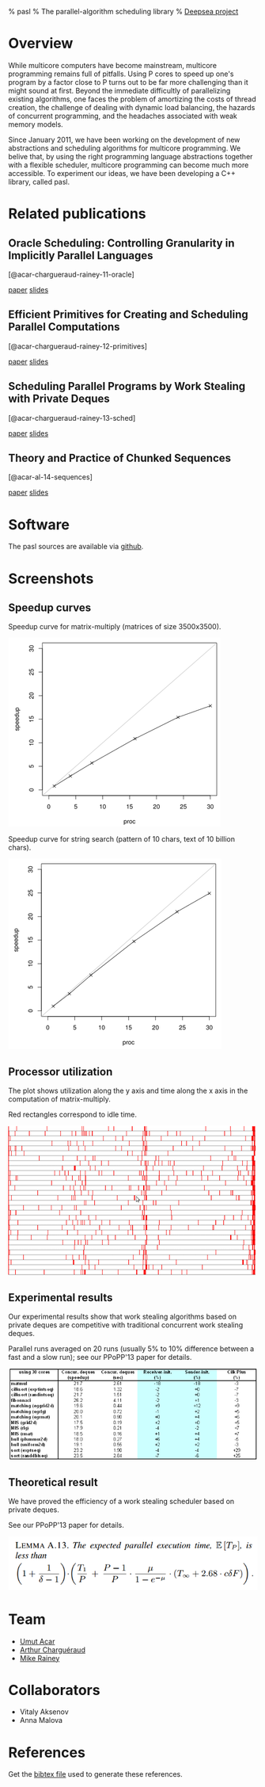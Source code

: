 % pasl
% The parallel-algorithm scheduling library
% [Deepsea project](http://deepsea.inria.fr/)

Overview
========

While multicore computers have become mainstream, multicore
programming remains full of pitfalls. Using P cores to speed up one's
program by a factor close to P turns out to be far more challenging
than it might sound at first. Beyond the immediate difficultly of
parallelizing existing algorithms, one faces the problem of amortizing
the costs of thread creation, the challenge of dealing with dynamic
load balancing, the hazards of concurrent programming, and the
headaches associated with weak memory models.

Since January 2011, we have been working on the development of new
abstractions and scheduling algorithms for multicore programming. We
belive that, by using the right programming language abstractions
together with a flexible scheduler, multicore programming can become
much more accessible. To experiment our ideas, we have been developing
a C++ library, called pasl.

Related publications
====================

## Oracle Scheduling: Controlling Granularity in Implicitly Parallel Languages

[@acar-chargueraud-rainey-11-oracle]

[paper](oracle_scheduling.pdf)
[slides](2011_10_26_talk_oopsla_oracle.pdf)

## Efficient Primitives for Creating and Scheduling Parallel Computations

[@acar-chargueraud-rainey-12-primitives]

[paper](damp2012_primitives.pdf)
[slides](2012_01_28_talk_damp_par.pdf)

## Scheduling Parallel Programs by Work Stealing with Private Deques

[@acar-chargueraud-rainey-13-sched]

[paper](ppopp13.pdf)
[slides](ppopp2013-slides.pdf)

## Theory and Practice of Chunked Sequences

[@acar-al-14-sequences]

[paper](chunkedseq.pdf)
[slides](2014_09_08_talk_esa_chunked.pdf)

Software
========

The pasl sources are available via
[github](https://github.com/deepsea-inria/pasl).

Screenshots
===========

Speedup curves
--------------

Speedup curve for matrix-multiply (matrices of size 3500x3500).

![](speedup_matmul_3500.png)

Speedup curve for string search (pattern of 10 chars, text of 10
billion chars).

![](speedup_string_10000000000.png)

Processor utilization
---------------------

The plot shows utilization along the y axis and time along the x axis
in the computation of matrix-multiply.

Red rectangles correspond to idle time.

![](waiting_matmul_3500.png)

Experimental results
--------------------

Our experimental results show that work stealing algorithms based on
private deques are competitive with traditional concurrent work
stealing deques.

Parallel runs averaged on 20 runs (usually 5% to 10% difference
between a fast and a slow run); see our PPoPP'13 paper for details.

![](evaluation.png)

Theoretical result
------------------

We have proved the efficiency of a work stealing scheduler based on
private deques.

See our PPoPP'13  paper for details.

![](lemma.png)

Team
====

- [Umut Acar](http://www.umut-acar.org/site/umutacar/)
- [Arthur Charguéraud](http://www.chargueraud.org/)
- [Mike Rainey](http://gallium.inria.fr/~rainey/)

Collaborators
=============

- Vitaly Aksenov
- Anna Malova

References
==========

Get the [bibtex file](pasl.bib) used to generate these
references.

